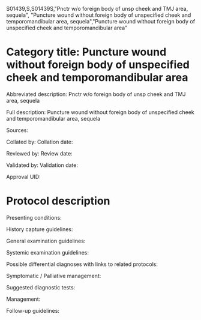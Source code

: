 S01439,S,S01439S,"Pnctr w/o foreign body of unsp cheek and TMJ area, sequela", "Puncture wound without foreign body of unspecified cheek and temporomandibular area, sequela","Puncture wound without foreign body of unspecified cheek and temporomandibular area"
# Category title: Puncture wound without foreign body of unspecified cheek and temporomandibular area

Abbreviated description: Pnctr w/o foreign body of unsp cheek and TMJ area, sequela

Full description: Puncture wound without foreign body of unspecified cheek and temporomandibular area, sequela

Sources:

Collated by:
Collation date:

Reviewed by:
Review date:

Validated by:
Validation date:

Approval UID:

# Protocol description

Presenting conditions:

History capture guidelines:

General examination guidelines:

Systemic examination guidelines:

Possible differential diagnoses with links to related protocols:

Symptomatic / Palliative management:

Suggested diagnostic tests:

Management:

Follow-up guidelines:
